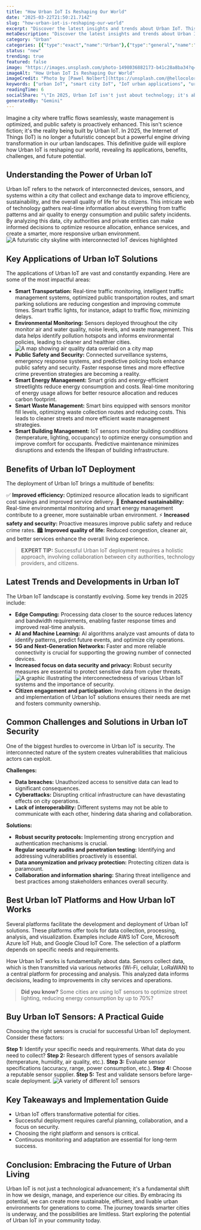 ```yaml
---
title: "How Urban IoT Is Reshaping Our World"
date: "2025-03-22T21:50:21.714Z"
slug: "how-urban-iot-is-reshaping-our-world"
excerpt: "Discover the latest insights and trends about Urban IoT. This comprehensive guide covers everything you need to know about Urban IoT in 2025."
metaDescription: "Discover the latest insights and trends about Urban IoT. This comprehensive guide covers everything you need to know about Urban IoT in 2025."
category: "Urban"
categories: [{"type":"exact","name":"Urban"},{"type":"general","name":"Technology"},{"type":"medium","name":"Data Management"},{"type":"specific","name":"Sensor Networks"},{"type":"niche","name":"Low-Power Wide-Area Networks"}]
status: "new"
trending: true
featured: false
image: "https://images.unsplash.com/photo-1498036882173-b41c28a8ba34?q=85&w=1200&fit=max&fm=webp&auto=compress"
imageAlt: "How Urban IoT Is Reshaping Our World"
imageCredit: "Photo by [Pawel Nolbert](https://unsplash.com/@hellocolor) on Unsplash"
keywords: ["urban IoT", "smart city IoT", "IoT urban applications", "urban IoT solutions", "benefits of urban IoT", "urban IoT security", "urban IoT deployment", "best urban IoT platforms", "how urban IoT works", "buy urban IoT sensors"]
readingTime: 6
socialShare: "\"In 2025, Urban IoT isn't just about technology; it's about fundamentally reshaping how we live, work, and interact within our cities – creating a future where technology enhances, not replaces, the human experience.\""
generatedBy: "Gemini"
---
```




Imagine a city where traffic flows seamlessly, waste management is optimized, and public safety is proactively enhanced. This isn't science fiction; it's the reality being built by Urban IoT.  In 2025, the Internet of Things (IoT) is no longer a futuristic concept but a powerful engine driving transformation in our urban landscapes. This definitive guide will explore how Urban IoT is reshaping our world, revealing its applications, benefits, challenges, and future potential.

## Understanding the Power of Urban IoT

Urban IoT refers to the network of interconnected devices, sensors, and systems within a city that collect and exchange data to improve efficiency, sustainability, and the overall quality of life for its citizens.  This intricate web of technology gathers real-time information about everything from traffic patterns and air quality to energy consumption and public safety incidents.  By analyzing this data, city authorities and private entities can make informed decisions to optimize resource allocation, enhance services, and create a smarter, more responsive urban environment.  ![A futuristic city skyline with interconnected IoT devices highlighted](https://images.unsplash.com/photo-1628573413574-2b35620de9d7?q=85&w=1200&fit=max&fm=webp&auto=compress)

## Key Applications of Urban IoT Solutions

The applications of Urban IoT are vast and constantly expanding.  Here are some of the most impactful areas:

* **Smart Transportation:**  Real-time traffic monitoring, intelligent traffic management systems, optimized public transportation routes, and smart parking solutions are reducing congestion and improving commute times.  Smart traffic lights, for instance, adapt to traffic flow, minimizing delays.
* **Environmental Monitoring:**  Sensors deployed throughout the city monitor air and water quality, noise levels, and waste management. This data helps identify pollution hotspots and informs environmental policies, leading to cleaner and healthier cities.  ![A map showing air quality data overlaid on a city map](https://images.unsplash.com/photo-1498036882173-b41c28a8ba34?q=85&w=1200&fit=max&fm=webp&auto=compress)
* **Public Safety and Security:**  Connected surveillance systems, emergency response systems, and predictive policing tools enhance public safety and security.  Faster response times and more effective crime prevention strategies are becoming a reality.
* **Smart Energy Management:**  Smart grids and energy-efficient streetlights reduce energy consumption and costs.  Real-time monitoring of energy usage allows for better resource allocation and reduces carbon footprint.
* **Smart Waste Management:**  Smart bins equipped with sensors monitor fill levels, optimizing waste collection routes and reducing costs. This leads to cleaner streets and more efficient waste management strategies.
* **Smart Building Management:**  IoT sensors monitor building conditions (temperature, lighting, occupancy) to optimize energy consumption and improve comfort for occupants.  Predictive maintenance minimizes disruptions and extends the lifespan of building infrastructure.

## Benefits of Urban IoT Deployment

The deployment of Urban IoT brings a multitude of benefits:

✅ **Improved efficiency:** Optimized resource allocation leads to significant cost savings and improved service delivery.
🔑 **Enhanced sustainability:** Real-time environmental monitoring and smart energy management contribute to a greener, more sustainable urban environment.
⚡ **Increased safety and security:**  Proactive measures improve public safety and reduce crime rates.
🏙️ **Improved quality of life:**  Reduced congestion, cleaner air, and better services enhance the overall living experience.

> **EXPERT TIP:**  Successful Urban IoT deployment requires a holistic approach, involving collaboration between city authorities, technology providers, and citizens.

## Latest Trends and Developments in Urban IoT

The Urban IoT landscape is constantly evolving.  Some key trends in 2025 include:

* **Edge Computing:**  Processing data closer to the source reduces latency and bandwidth requirements, enabling faster response times and improved real-time analysis.
* **AI and Machine Learning:**  AI algorithms analyze vast amounts of data to identify patterns, predict future events, and optimize city operations.
* **5G and Next-Generation Networks:**  Faster and more reliable connectivity is crucial for supporting the growing number of connected devices.
* **Increased focus on data security and privacy:**  Robust security measures are essential to protect sensitive data from cyber threats.  ![A graphic illustrating the interconnectedness of various Urban IoT systems and the importance of security.](https://images.unsplash.com/photo-1488034976201-ffbaa99cbf5c?q=85&w=1200&fit=max&fm=webp&auto=compress)
* **Citizen engagement and participation:**  Involving citizens in the design and implementation of Urban IoT solutions ensures their needs are met and fosters community ownership.

## Common Challenges and Solutions in Urban IoT Security

One of the biggest hurdles to overcome in Urban IoT is security.  The interconnected nature of the system creates vulnerabilities that malicious actors can exploit.

**Challenges:**

* **Data breaches:**  Unauthorized access to sensitive data can lead to significant consequences.
* **Cyberattacks:**  Disrupting critical infrastructure can have devastating effects on city operations.
* **Lack of interoperability:**  Different systems may not be able to communicate with each other, hindering data sharing and collaboration.

**Solutions:**

* **Robust security protocols:**  Implementing strong encryption and authentication mechanisms is crucial.
* **Regular security audits and penetration testing:**  Identifying and addressing vulnerabilities proactively is essential.
* **Data anonymization and privacy protection:**  Protecting citizen data is paramount.
* **Collaboration and information sharing:**  Sharing threat intelligence and best practices among stakeholders enhances overall security.

## Best Urban IoT Platforms and How Urban IoT Works

Several platforms facilitate the development and deployment of Urban IoT solutions.  These platforms offer tools for data collection, processing, analysis, and visualization.  Examples include AWS IoT Core, Microsoft Azure IoT Hub, and Google Cloud IoT Core.  The selection of a platform depends on specific needs and requirements.

How Urban IoT works is fundamentally about data.  Sensors collect data, which is then transmitted via various networks (Wi-Fi, cellular, LoRaWAN) to a central platform for processing and analysis.  This analyzed data informs decisions, leading to improvements in city services and operations.

> **Did you know?**  Some cities are using IoT sensors to optimize street lighting, reducing energy consumption by up to 70%?

## Buy Urban IoT Sensors: A Practical Guide

Choosing the right sensors is crucial for successful Urban IoT deployment.  Consider these factors:

**Step 1:** Identify your specific needs and requirements. What data do you need to collect?
**Step 2:** Research different types of sensors available (temperature, humidity, air quality, etc.).
**Step 3:** Evaluate sensor specifications (accuracy, range, power consumption, etc.).
**Step 4:** Choose a reputable sensor supplier.
**Step 5:** Test and validate sensors before large-scale deployment.  ![A variety of different IoT sensors](https://images.unsplash.com/photo-1496016943515-7d33598c11e6?q=85&w=1200&fit=max&fm=webp&auto=compress)

## Key Takeaways and Implementation Guide

* Urban IoT offers transformative potential for cities.
* Successful deployment requires careful planning, collaboration, and a focus on security.
* Choosing the right platform and sensors is critical.
* Continuous monitoring and adaptation are essential for long-term success.

## Conclusion: Embracing the Future of Urban Living

Urban IoT is not just a technological advancement; it's a fundamental shift in how we design, manage, and experience our cities. By embracing its potential, we can create more sustainable, efficient, and livable urban environments for generations to come.  The journey towards smarter cities is underway, and the possibilities are limitless.  Start exploring the potential of Urban IoT in your community today.

